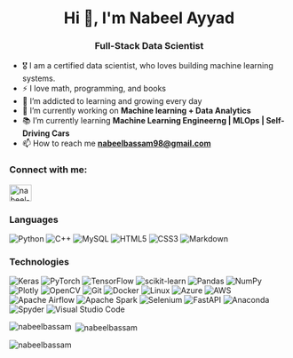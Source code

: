 <h1 align="center">Hi 👋, I'm Nabeel Ayyad</h1>
<h3 align="center">Full-Stack Data Scientist</h3>

- 🎖 I am a certified data scientist, who loves building machine learning systems.
- :zap: I love math, programming, and books
- 🌱 I’m addicted to learning and growing every day
- 🔭 I’m currently working on **Machine learning + Data Analytics**
- :books: I’m currently learning **Machine Learning Engineerng | MLOps | Self-Driving Cars**
- 📫 How to reach me **nabeelbassam98@gmail.com**

<h3 align="left">Connect with me:</h3>
<p align="left">
<a href="https://linkedin.com/in/nabeel-ayyad" target="blank"><img align="center" src="https://raw.githubusercontent.com/rahuldkjain/github-profile-readme-generator/master/src/images/icons/Social/linked-in-alt.svg" alt="nabeel-ayyad" height="30" width="40" /></a>
</p>


### Languages

![Python](https://img.shields.io/badge/-Python-000?&logo=Python)
![C++](https://img.shields.io/badge/-C++-000?&logo=C++)
![MySQL](https://img.shields.io/badge/-MySQL-000?&logo=MySQL)
![HTML5](https://img.shields.io/badge/-HTML5-000?&logo=HTML5)
![CSS3](https://img.shields.io/badge/-CSS3-000?&logo=CSS3)
![Markdown](https://img.shields.io/badge/-Markdown-000?&logo=Markdown)
<!-- ![Julia](https://img.shields.io/badge/-Julia-000?&logo=Julia) -->
<!-- ![Scala](https://img.shields.io/badge/-Scala-000?&logo=Scala) -->


<!-- ![Python](https://img.shields.io/badge/python-3670A0?style=for-the-badge&logo=python&logoColor=ffdd54)
![C++](https://img.shields.io/badge/c++-%2300599C.svg?style=for-the-badge&logo=c%2B%2B&logoColor=white)
![Julia](https://img.shields.io/badge/-Julia-9558B2?style=for-the-badge&logo=julia&logoColor=white)
![Scala](https://img.shields.io/badge/scala-%23DC322F.svg?style=for-the-badge&logo=scala&logoColor=white)
![MySQL](https://img.shields.io/badge/mysql-%2300f.svg?style=for-the-badge&logo=mysql&logoColor=white)
![HTML5](https://img.shields.io/badge/html5-%23E34F26.svg?style=for-the-badge&logo=html5&logoColor=white)
![CSS3](https://img.shields.io/badge/css3-%231572B6.svg?style=for-the-badge&logo=css3&logoColor=white)
![Markdown](https://img.shields.io/badge/markdown-%23000000.svg?style=for-the-badge&logo=markdown&logoColor=white) -->

### Technologies

![Keras](https://img.shields.io/badge/-Keras-000?&logo=Keras)
![PyTorch](https://img.shields.io/badge/-PyTorch-000?&logo=PyTorch)
![TensorFlow](https://img.shields.io/badge/-TensorFlow-000?&logo=TensorFlow)
![scikit-learn](https://img.shields.io/badge/-scikit--learn-000?&logo=scikit-learn)
![Pandas](https://img.shields.io/badge/-Pandas-000?&logo=Pandas)
![NumPy](https://img.shields.io/badge/-NumPy-000?&logo=NumPy)
![Plotly](https://img.shields.io/badge/-Plotly-000?&logo=Plotly)
![OpenCV](https://img.shields.io/badge/-OpenCV-000?&logo=OpenCV)
![Git](https://img.shields.io/badge/-Git-000?&logo=Git)
![Docker](https://img.shields.io/badge/-Docker-000?&logo=Docker)
![Linux](https://img.shields.io/badge/-Linux-000?&logo=Linux)
![Azure](https://img.shields.io/badge/-Azure-000?&logo=microsoftazure)
![AWS](https://img.shields.io/badge/-AWS-000?&logo=Amazon-AWS&logoColor=F90)
![Apache Airflow](https://img.shields.io/badge/-Apache%20Airflow-000?&logo=Apache%20Airflow)
![Apache Spark](https://img.shields.io/badge/-Apache%20Spark-000?&logo=Apache%20Spark)
![Selenium](https://img.shields.io/badge/-Selenium-000?&logo=Selenium)
![FastAPI](https://img.shields.io/badge/-FastAPI-000?&logo=FastAPI)
![Anaconda](https://img.shields.io/badge/-Anaconda-000?&logo=Anaconda)
![Spyder](https://img.shields.io/badge/-Spyder-000?&logo=spyder%20ide)
![Visual Studio Code](https://img.shields.io/badge/-Visual%20Studio%20Code-000?&logo=Visual%20Studio%20Code)



<!-- ![TensorFlow](https://img.shields.io/badge/TensorFlow-%23FF6F00.svg?style=for-the-badge&logo=TensorFlow&logoColor=white)
![PyTorch](https://img.shields.io/badge/PyTorch-%23EE4C2C.svg?style=for-the-badge&logo=PyTorch&logoColor=white)
![scikit-learn](https://img.shields.io/badge/scikit--learn-%23F7931E.svg?style=for-the-badge&logo=scikit-learn&logoColor=white)
![Plotly](https://img.shields.io/badge/Plotly-%233F4F75.svg?style=for-the-badge&logo=plotly&logoColor=white)
![Pandas](https://img.shields.io/badge/pandas-%23150458.svg?style=for-the-badge&logo=pandas&logoColor=white)
![NumPy](https://img.shields.io/badge/numpy-%23013243.svg?style=for-the-badge&logo=numpy&logoColor=white)
![Keras](https://img.shields.io/badge/Keras-%23D00000.svg?style=for-the-badge&logo=Keras&logoColor=white)
![Visual Studio Code](https://img.shields.io/badge/Visual%20Studio%20Code-0078d7.svg?style=for-the-badge&logo=visual-studio-code&logoColor=white)
![Spyder](https://img.shields.io/badge/Spyder-838485?style=for-the-badge&logo=spyder%20ide&logoColor=maroon)
![OpenCV](https://img.shields.io/badge/opencv-%23white.svg?style=for-the-badge&logo=opencv&logoColor=white)
![FastAPI](https://img.shields.io/badge/FastAPI-005571?style=for-the-badge&logo=fastapi)
![Anaconda](https://img.shields.io/badge/Anaconda-%2344A833.svg?style=for-the-badge&logo=anaconda&logoColor=white)
![Azure](https://img.shields.io/badge/azure-%230072C6.svg?style=for-the-badge&logo=microsoftazure&logoColor=white)
![Apache Airflow](https://img.shields.io/badge/Apache%20Airflow-017CEE?style=for-the-badge&logo=Apache%20Airflow&logoColor=white)
![Apache Spark](https://img.shields.io/static/v1?style=for-the-badge&message=Apache+Spark&color=E25A1C&logo=Apache+Spark&logoColor=FFFFFF&label=)
![Redis](https://img.shields.io/badge/redis-%23DD0031.svg?style=for-the-badge&logo=redis&logoColor=white)
![MongoDB](https://img.shields.io/badge/MongoDB-%234ea94b.svg?style=for-the-badge&logo=mongodb&logoColor=white)
![Neo4J](https://img.shields.io/badge/Neo4j-008CC1?style=for-the-badge&logo=neo4j&logoColor=white)
![Git](https://img.shields.io/badge/git-%23F05033.svg?style=for-the-badge&logo=git&logoColor=white)
![Selenium](https://img.shields.io/badge/-selenium-%43B02A?style=for-the-badge&logo=selenium&logoColor=white) -->




<p><img align="left" src="https://github-readme-stats.vercel.app/api/top-langs?username=nabeelbassam&show_icons=true&locale=en&layout=compact" alt="nabeelbassam" /></p>

<p>&nbsp;<img align="center" src="https://github-readme-stats.vercel.app/api?username=nabeelbassam&show_icons=true&locale=en" alt="nabeelbassam" /></p>

<p><img align="center" src="https://github-readme-streak-stats.herokuapp.com/?user=nabeelbassam&theme=blood&date_format=M%20j%5B%2C%20Y%5D" alt="nabeelbassam" /></p>
